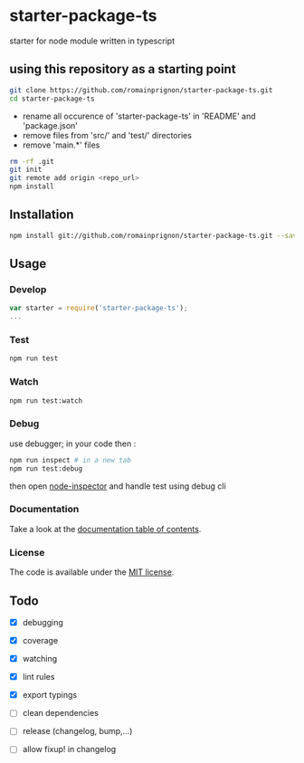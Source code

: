 # starter-package-ts

starter for node module written in typescript

## using this repository as a starting point

```sh
git clone https://github.com/romainprignon/starter-package-ts.git
cd starter-package-ts
```

* rename all occurence of 'starter-package-ts' in 'README' and 'package.json'
* remove files from 'src/' and 'test/' directories
* remove 'main.*' files

```sh
rm -rf .git
git init
git remote add origin <repo_url>
npm install
```

## Installation

```sh
npm install git://github.com/romainprignon/starter-package-ts.git --save
```

## Usage

### Develop

```js
var starter = require('starter-package-ts');
...
```

### Test

```sh
npm run test
```

### Watch

```sh
npm run test:watch
```

### Debug

use debugger; in your code then :
```sh
npm run inspect # in a new tab
npm run test:debug
```
then open [node-inspector](http://127.0.0.1:8080/debug?port=5858)
and handle test using debug cli

### Documentation

Take a look at the [documentation table of contents](doc/TOC.md).

### License

The code is available under the [MIT license](LICENSE.md).

## Todo
* [x] debugging
* [x] coverage
* [x] watching
* [x] lint rules
* [x] export typings
* [ ] clean dependencies
* [ ] release (changelog, bump,...)
* [ ] allow fixup! in changelog

